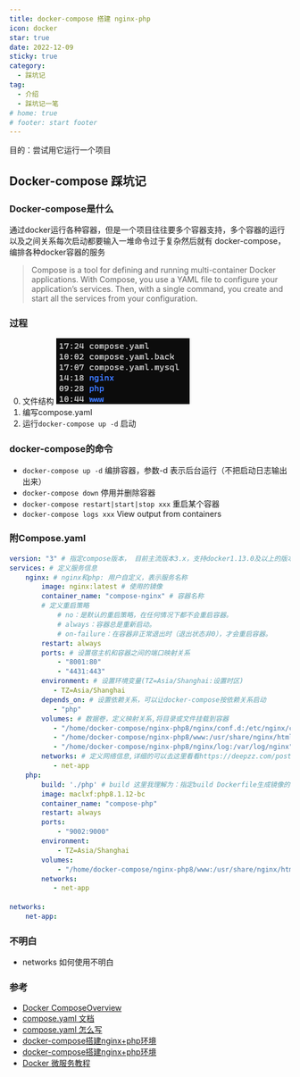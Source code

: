 ```yaml
---
title: docker-compose 搭建 nginx-php
icon: docker
star: true
date: 2022-12-09
sticky: true
category:
  - 踩坑记
tag:
  - 介绍
  - 踩坑记一笔
# home: true
# footer: start footer
---
```


目的：尝试用它运行一个项目

<!-- more -->

## Docker-compose 踩坑记


### Docker-compose是什么
通过docker运行各种容器，但是一个项目往往要多个容器支持，多个容器的运行以及之间关系每次启动都要输入一堆命令过于复杂然后就有 docker-compose，编排各种docker容器的服务
> Compose is a tool for defining and running multi-container Docker applications. With Compose, you use a YAML file to configure your application’s services. Then, with a single command, you create and start all the services from your configuration.

### 过程
0. 文件结构
![docker-compose-file-flow](/images/docker-compose-file-flow.jpg)
1. 编写compose.yaml
2. 运行`docker-compose up -d` 启动

### docker-compose的命令
* `docker-compose up -d`       编排容器，参数-d 表示后台运行（不把启动日志输出出来）
* `docker-compose down`        停用并删除容器
* `docker-compose restart|start|stop xxx` 重启某个容器
* `docker-compose logs xxx`    View output from containers

### 附Compose.yaml
```YAML
version: "3" # 指定compose版本， 目前主流版本3.x，支持docker1.13.0及以上的版本
services: # 定义服务信息
    nginx: # nginx和php: 用户自定义，表示服务名称
        image: nginx:latest # 使用的镜像
        container_name: "compose-nginx" # 容器名称
        # 定义重启策略
            # no：是默认的重启策略，在任何情况下都不会重启容器。
            # always：容器总是重新启动。
            # on-failure：在容器非正常退出时（退出状态非0），才会重启容器。
        restart: always
        ports: # 设置宿主机和容器之间的端口映射关系
            - "8001:80"
            - "4431:443"
        environment: # 设置环境变量(TZ=Asia/Shanghai:设置时区)
           - TZ=Asia/Shanghai
        depends_on: # 设置依赖关系，可以让docker-compose按依赖关系启动
           - "php"
        volumes: # 数据卷，定义映射关系,将目录或文件挂载到容器
           - "/home/docker-compose/nginx-php8/nginx/conf.d:/etc/nginx/conf.d"
           - "/home/docker-compose/nginx-php8/www:/usr/share/nginx/html"
           - "/home/docker-compose/nginx-php8/nginx/log:/var/log/nginx"
        networks: # 定义网络信息,详细的可以去这里看看https://deepzz.com/post/docker-compose-file.html#toc_31
           - net-app
    php:
        build: './php' # build 这里我理解为：指定build Dockerfile生成镜像的名称
        image: maclxf:php8.1.12-bc
        container_name: "compose-php"
        restart: always
        ports:
            - "9002:9000"
        environment:
            - TZ=Asia/Shanghai
        volumes:
            - "/home/docker-compose/nginx-php8/www:/usr/share/nginx/html"
        networks:
           - net-app

networks:
    net-app:
```
### 不明白
* networks 如何使用不明白

### 参考
- [Docker ComposeOverview](https://docs.docker.com/compose/)
- [compose.yaml 文档](https://docs.docker.com/compose/compose-file/)
- [compose.yaml 怎么写](https://deepzz.com/post/docker-compose-file.html)
- [docker-compose搭建nginx+php环境](https://www.cnblogs.com/trblog/p/14065905.html)
- [docker-compose搭建nginx+php环境](https://www.jianshu.com/p/0561d3cfccda)
- [Docker 微服务教程](http://www.ruanyifeng.com/blog/2018/02/docker-wordpress-tutorial.html)




